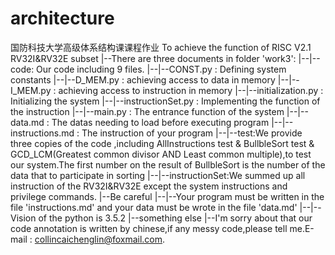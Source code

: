 # architecture
国防科技大学高级体系结构课课程作业
To achieve the function of RISC V2.1 RV32I&RV32E subset
|--There are three documents in folder 'work3':
  |--|--code: Our code including 9 files. 
    |--|--CONST.py : Defining system constants
    |--|--D_MEM.py : achieving access to data in memory
    |--|--I_MEM.py : achieving access to instruction in memory
    |--|--initialization.py : Initializing the system
    |--|--instructionSet.py : Implementing the function of the instruction
    |--|--main.py : The entrance function of the system
    |--|--data.md : The datas needing to load before executing program 
    |--|--instructions.md : The instruction of your program 
  |--|--test:We provide three copies of the code ,including AllInstructions test & BullbleSort test & GCD_LCM(Greatest common divisor AND Least common multiple),to test our system.The first number on the result of BullbleSort is the number of the data that to participate in sorting
  |--|--instructionSet:We summed up all instruction of the  RV32I&RV32E except the system instructions and privilege commands.
|--Be careful
  |--|--Your program must be written in the file 'instructions.md' and your data must be wrote in the file 'data.md'
  |--|--Vision of the python is 3.5.2
|--something else 
  |--I'm sorry about that our code annotation is written by chinese,if  any messy code,please tell me.E-mail : collincaichenglin@foxmail.com.
